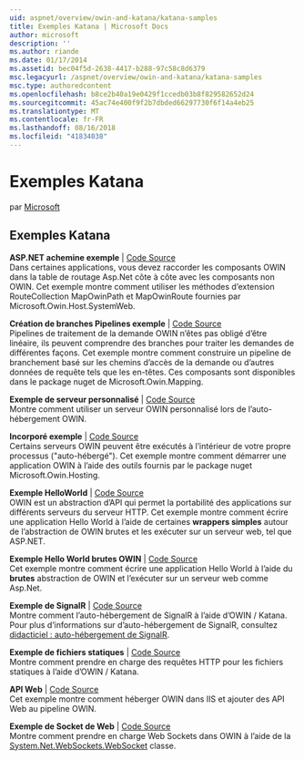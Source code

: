 ```yaml
---
uid: aspnet/overview/owin-and-katana/katana-samples
title: Exemples Katana | Microsoft Docs
author: microsoft
description: ''
ms.author: riande
ms.date: 01/17/2014
ms.assetid: bec04f5d-2638-4417-b288-97c58c8d6379
msc.legacyurl: /aspnet/overview/owin-and-katana/katana-samples
msc.type: authoredcontent
ms.openlocfilehash: b8ce2b40a19e0429f1ccedb03b8f829582652d24
ms.sourcegitcommit: 45ac74e400f9f2b7dbded66297730f6f14a4eb25
ms.translationtype: MT
ms.contentlocale: fr-FR
ms.lasthandoff: 08/16/2018
ms.locfileid: "41834038"
---
```

<a name="katana-samples"></a>Exemples Katana
====================
par [Microsoft](https://github.com/microsoft)

## <a name="katana-samples"></a>Exemples Katana

**ASP.NET achemine exemple** | [Code Source](https://github.com/aspnet/samples/tree/master/samples/aspnet/Katana/AspNetRoutes)  
Dans certaines applications, vous devez raccorder les composants OWIN dans la table de routage Asp.Net côte à côte avec les composants non OWIN. Cet exemple montre comment utiliser les méthodes d’extension RouteCollection MapOwinPath et MapOwinRoute fournies par Microsoft.Owin.Host.SystemWeb.

**Création de branches Pipelines exemple** | [Code Source](https://github.com/aspnet/samples/tree/master/samples/aspnet/Katana/BranchingPipelines)  
Pipelines de traitement de la demande OWIN n’êtes pas obligé d’être linéaire, ils peuvent comprendre des branches pour traiter les demandes de différentes façons. Cet exemple montre comment construire un pipeline de branchement basé sur les chemins d’accès de la demande ou d’autres données de requête tels que les en-têtes. Ces composants sont disponibles dans le package nuget de Microsoft.Owin.Mapping.

**Exemple de serveur personnalisé** | [Code Source](https://github.com/aspnet/samples/tree/master/samples/aspnet/Katana/CustomServer)   
Montre comment utiliser un serveur OWIN personnalisé lors de l’auto-hébergement OWIN.

**Incorporé exemple** | [Code Source](https://github.com/aspnet/samples/tree/master/samples/aspnet/Katana/Embedded)  
Certains serveurs OWIN peuvent être exécutés à l’intérieur de votre propre processus (&quot;auto-hébergé&quot;). Cet exemple montre comment démarrer une application OWIN à l’aide des outils fournis par le package nuget Microsoft.Owin.Hosting.

**Exemple HelloWorld** | [Code Source](https://github.com/aspnet/samples/tree/master/samples/aspnet/Katana/HelloWorld)  
OWIN est un abstraction d’API qui permet la portabilité des applications sur différents serveurs du serveur HTTP. Cet exemple montre comment écrire une application Hello World à l’aide de certaines **wrappers simples** autour de l’abstraction de OWIN brutes et les exécuter sur un serveur web, tel que ASP.NET.

**Exemple Hello World brutes OWIN** | [Code Source](https://github.com/aspnet/samples/tree/master/samples/aspnet/Katana/HelloWorldRawOwin)  
Cet exemple montre comment écrire une application Hello World à l’aide du **brutes** abstraction de OWIN et l’exécuter sur un serveur web comme Asp.Net.

**Exemple de SignalR** | [Code Source](https://github.com/aspnet/samples/tree/master/samples/aspnet/Katana/SignalR)  
Montre comment l’auto-hébergement de SignalR à l’aide d’OWIN / Katana. Pour plus d’informations sur d’auto-hébergement de SignalR, consultez [didacticiel : auto-hébergement de SignalR](../../../signalr/overview/deployment/tutorial-signalr-self-host.md).

**Exemple de fichiers statiques** | [Code Source](https://github.com/aspnet/samples/tree/master/samples/aspnet/Katana/StaticFilesSample)   
Montre comment prendre en charge des requêtes HTTP pour les fichiers statiques à l’aide d’OWIN / Katana.

**API Web** | [Code Source](https://github.com/aspnet/samples/tree/master/samples/aspnet/Katana/WebApi)   
Cet exemple montre comment héberger OWIN dans IIS et ajouter des API Web au pipeline OWIN.

**Exemple de Socket de Web** | [Code Source](https://github.com/aspnet/samples/tree/master/samples/aspnet/Katana/WebSocketSample)   
Montre comment prendre en charge Web Sockets dans OWIN à l’aide de la [System.Net.WebSockets.WebSocket](https://msdn.microsoft.com/library/system.net.websockets.websocket(v=vs.110).aspx) classe.
